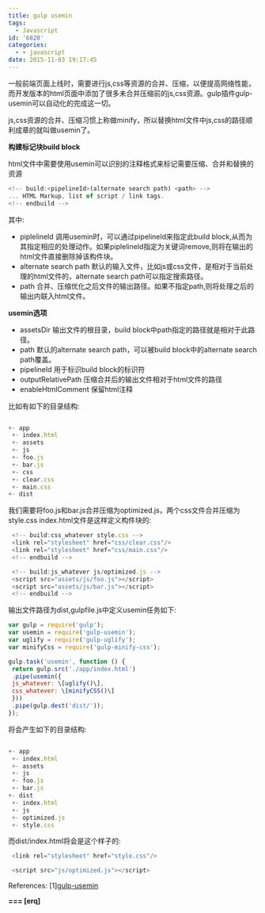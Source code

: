 ```yaml
---
title: gulp usemin
tags:
  - Javascript
id: '6828'
categories:
  - - javascript
date: 2015-11-03 19:17:45
---
```



<!-- more -->
一般前端页面上线时，需要进行js,css等资源的合并、压缩，以便提高网络性能，而开发版本的html页面中添加了很多未合并压缩前的js,css资源。gulp插件gulp-usemin可以自动化的完成这一切。

js,css资源的合并、压缩习惯上称做minify，所以替换html文件中js,css的路径顺利成章的就叫做usemin了。

**构建标记块build block**

html文件中需要使用usemin可以识别的注释格式来标记需要压缩、合并和替换的资源

```js
<!-- build:<pipelineId>(alternate search path) <path> -->
... HTML Markup, list of script / link tags.
<!-- endbuild -->
```

其中:

*   piplelineId
调用usemin时，可以通过pipelineId来指定此build block,从而为其指定相应的处理动作。如果piplelineId指定为关键词remove,则将在输出的html文件直接删除掉该构件块。
*   alternate search path
默认的输入文件，比如js或css文件，是相对于当前处理的html文件的，alternate search path可以指定搜索路径。
*   path
合并、压缩优化之后文件的输出路径。如果不指定path,则将处理之后的输出内联入html文件。

**usemin选项**

*   assetsDir
输出文件的根目录，build block中path指定的路径就是相对于此路径。
*   path
默认的alternate search path，可以被build block中的alternate search path覆盖。
*   pipelineId
用于标识build block的标识符
*   outputRelativePath
压缩合并后的输出文件相对于html文件的路径
*   enableHtmlComment
保留html注释

比如有如下的目录结构:
```js

+- app
 +- index.html
 +- assets
 +- js
 +- foo.js
 +- bar.js
 +- css
 +- clear.css
 +- main.css
+- dist
```

我们需要将foo.js和bar.js合并压缩为optimized.js，两个css文件合并压缩为style.css
index.html文件是这样定义构件块的:
```js
 <!-- build:css_whatever style.css -->
 <link rel="stylesheet" href="css/clear.css"/>
 <link rel="stylesheet" href="css/main.css"/>
 <!-- endbuild -->

 <!-- build:js_whatever js/optimized.js -->
 <script src="assets/js/foo.js"></script>
 <script src="assets/js/bar.js"></script>
 <!-- endbuild -->
```

输出文件路径为dist,gulpfile.js中定义usemin任务如下:

```js
var gulp = require('gulp');
var usemin = require('gulp-usemin');
var uglify = require('gulp-uglify');
var minifyCss = require('gulp-minify-css');

gulp.task('usemin', function () {
 return gulp.src('./app/index.html')
 .pipe(usemin({
 js_whatever: \[uglify()\],
 css_whatever: \[minifyCSS()\]
 }))
 .pipe(gulp.dest('dist/'));
});
```

将会产生如下的目录结构:
```js

+- app
 +- index.html
 +- assets
 +- js
 +- foo.js
 +- bar.js
+- dist
 +- index.html
 +- js
 +- optimized.js
 +- style.css
```

而dist/index.html将会是这个样子的:
```js
 <link rel="stylesheet" href="style.css"/>

 <script src="js/optimized.js"></script>
```

References:
\[1\][gulp-usemin](https://github.com/zont/gulp-usemin)

**\===
\[erq\]**